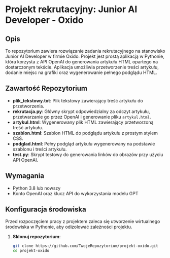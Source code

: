 # Projekt rekrutacyjny: Junior AI Developer - Oxido

## Opis

To repozytorium zawiera rozwiązanie zadania rekrutacyjnego na stanowisko Junior AI Developer w firmie Oxido. Projekt jest prostą aplikacją w Pythonie, która korzysta z API OpenAI do generowania artykułu HTML opartego na dostarczonym tekście. Aplikacja umożliwia przetworzenie treści artykułu, dodanie miejsc na grafiki oraz wygenerowanie pełnego podglądu HTML.

## Zawartość Repozytorium

- **plik_tekstowy.txt**: Plik tekstowy zawierający treść artykułu do przetworzenia.
- **rekrutacja.py**: Główny skrypt odpowiedzialny za odczyt artykułu, przetwarzanie go przez OpenAI i generowanie pliku `artykul.html`.
- **artykul.html**: Wygenerowany plik HTML zawierający przetworzoną treść artykułu.
- **szablon.html**: Szablon HTML do podglądu artykułu z prostym stylem CSS.
- **podglad.html**: Pełny podgląd artykułu wygenerowany na podstawie szablonu i treści artykułu.
- **test.py**: Skrypt testowy do generowania linków do obrazów przy użyciu API OpenAI.

## Wymagania

- Python 3.8 lub nowszy
- Konto OpenAI oraz klucz API do wykorzystania modelu GPT

## Konfiguracja środowiska

Przed rozpoczęciem pracy z projektem zaleca się utworzenie wirtualnego środowiska w Pythonie, aby odizolować zależności projektu.

1. **Sklonuj repozytorium**:

   ```bash
   git clone https://github.com/TwojeRepozytorium/projekt-oxido.git
   cd projekt-oxido
